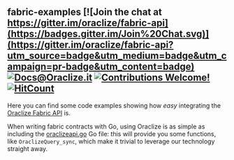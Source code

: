 ## fabric-examples [![Join the chat at https://gitter.im/oraclize/fabric-api](https://badges.gitter.im/Join%20Chat.svg)](https://gitter.im/oraclize/fabric-api?utm_source=badge&utm_medium=badge&utm_campaign=pr-badge&utm_content=badge) [![Docs@Oraclize.it](https://camo.githubusercontent.com/5e89710c6ae9ce0da822eec138ee1a2f08b34453/68747470733a2f2f696d672e736869656c64732e696f2f62616467652f646f63732d536c6174652d627269676874677265656e2e737667)](http://docs.oraclize.it) [![Contributions Welcome!](https://img.shields.io/badge/contributions-welcome-brightgreen.svg?style=flat)](https://github.com/oraclize/fabric-examples/issues) [![HitCount](http://hits.dwyl.io/oraclize/fabris-examples.svg)](http://hits.dwyl.io/oraclize/fabric-examples)

Here you can find some code examples showing how *easy* integrating the [Oraclize Fabric API](https://github.com/oraclize/fabric-api) is.

When writing fabric contracts with Go, using Oraclize is as simple as including the [oraclizeapi.go](https://github.com/oraclize/fabric-api) Go file: this will provide you some functions, like `OraclizeQuery_sync`, which make it trivial to leverage our technology straight away.
